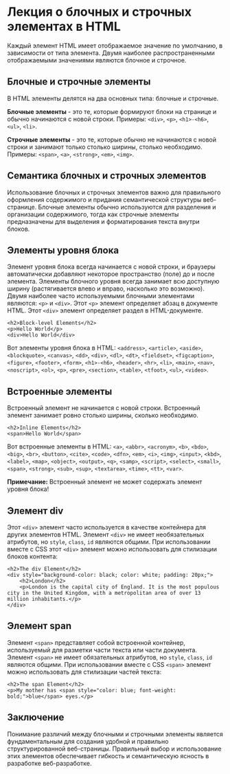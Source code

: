 # Лекция о блочных и строчных элементах в HTML

Каждый элемент HTML имеет отображаемое значение по умолчанию, в зависимости от типа элемента. Двумя наиболее распространенными отображаемыми значениями являются блочное и строчное.

## Блочные и строчные элементы

В HTML элементы делятся на два основных типа: блочные и строчные.

**Блочные элементы** - это те, которые формируют блоки на странице и обычно начинаются с новой строки. Примеры: ``<div>``, ``<p>``, ``<h1>-<h6>``, ``<ul>``, ``<li>``.

**Строчные элементы** - это те, которые обычно не начинаются с новой строки и занимают только столько ширины, столько необходимо. Примеры: ``<span>``, ``<a>``, ``<strong>``, ``<em>``, ``<img>``.

## Семантика блочных и строчных элементов

Использование блочных и строчных элементов важно для правильного оформления содержимого и придания семантической структуры веб-странице. Блочные элементы обычно используются для разделения и организации содержимого, тогда как строчные элементы предназначены для выделения и форматирования текста внутри блоков.

## Элементы уровня блока

Элемент уровня блока всегда начинается с новой строки, и браузеры автоматически добавляют некоторое пространство (поле) до и после элемента. Элементы блочного уровня всегда занимает всю доступную ширину (растягивается влево и вправо, насколько это возможно). Двумя наиболее часто используемыми блочными элементами являются: ``<p>`` и ``<div>``. Этот ``<p>`` элемент определяет абзац в документе HTML. Этот ``<div>`` элемент определяет раздел в HTML-документе.

```
<h2>Block-level Elements</h2>
<p>Hello World</p>
<div>Hello World</div>
```

Вот элементы уровня блока в HTML: ``<address>``, ``<article>``, ``<aside>``, ``<blockquote>``, ``<canvas>``, ``<dd>``, ``<div>``, ``<dl>``, ``<dt>``, ``<fieldset>``, ``<figcaption>``, ``<figure>``, ``<footer>``, ``<form>``, ``<h1>-<h6>``, ``<header>``, ``<hr>``, ``<li>``, ``<main>``, ``<nav>``, ``<noscript>``, ``<ol>``, ``<p>``, ``<pre>``, ``<section>``, ``<table>``, ``<tfoot>``, ``<ul>``, ``<video>``.

## Встроенные элементы

Встроенный элемент не начинается с новой строки. Встроенный элемент занимает ровно столько ширины, сколько необходимо.

```
<h2>Inline Elements</h2>
<span>Hello World</span>
```

Вот встроенные элементы в HTML: ``<a>``, ``<abbr>``, ``<acronym>``, ``<b>``, ``<bdo>``, ``<big>``, ``<br>``, ``<button>``, ``<cite>``, ``<code>``, ``<dfn>``, ``<em>``, ``<i>``, ``<img>``, ``<input>``, ``<kbd>``, ``<label>``, ``<map>``, ``<object>``, ``<output>``, ``<q>``, ``<samp>``, ``<script>``, ``<select>``, ``<small>``, ``<span>``, ``<strong>``, ``<sub>``, ``<sup>``, ``<textarea>``, ``<time>``, ``<tt>``, ``<var>``.

**Примечание:** Встроенный элемент не может содержать элемент уровня блока!

## Элемент div

Этот ``<div>`` элемент часто используется в качестве контейнера для других элементов HTML. Элемент ``<div>`` не имеет необязательных атрибутов, но ``style``, ``class``, ``id`` являются общими. При использовании вместе с CSS этот ``<div>`` элемент можно использовать для стилизации блоков контента:

```
<h2>The div Element</h2>
<div style="background-color: black; color: white; padding: 20px;">
    <h2>London</h2>
    <p>London is the capital city of England. It is the most populous city in the United Kingdom, with a metropolitan area of over 13 million inhabitants.</p>
</div>
```

## Элемент span

Элемент ``<span>`` представляет собой встроенной контейнер, используемый для разметки части текста или части документа. Элемент ``<span>`` не имеет обязательных атрибутов, но ``style``, ``class``, ``id`` являются общими. При использовании вместе с CSS ``<span>`` элемент можно использовать для стилизации частей текста:

```
<h2>The span Element</h2>
<p>My mother has <span style="color: blue; font-weight: bold;">blue</span> eyes.</p>
```

## Заключение

Понимание различий между блочными и строчными элементы является фундаментальным для создания удобной и правильно структурированной веб-страницы. Правильный выбор и использование этих элементов обеспечивает гибкость и семантическую ясность в разработке веб-разработке.